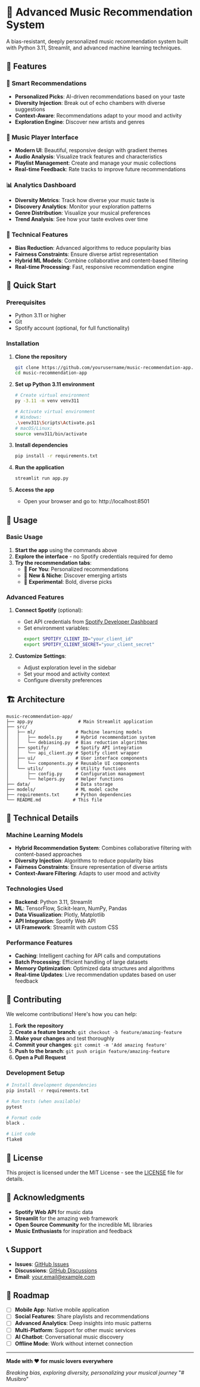 # 🎵 Advanced Music Recommendation System

A bias-resistant, deeply personalized music recommendation system built with Python 3.11, Streamlit, and advanced machine learning techniques.

## 🌟 Features

### 🎯 **Smart Recommendations**
- **Personalized Picks**: AI-driven recommendations based on your taste
- **Diversity Injection**: Break out of echo chambers with diverse suggestions
- **Context-Aware**: Recommendations adapt to your mood and activity
- **Exploration Engine**: Discover new artists and genres

### 🎵 **Music Player Interface**
- **Modern UI**: Beautiful, responsive design with gradient themes
- **Audio Analysis**: Visualize track features and characteristics
- **Playlist Management**: Create and manage your music collections
- **Real-time Feedback**: Rate tracks to improve future recommendations

### 📊 **Analytics Dashboard**
- **Diversity Metrics**: Track how diverse your music taste is
- **Discovery Analytics**: Monitor your exploration patterns
- **Genre Distribution**: Visualize your musical preferences
- **Trend Analysis**: See how your taste evolves over time

### 🔧 **Technical Features**
- **Bias Reduction**: Advanced algorithms to reduce popularity bias
- **Fairness Constraints**: Ensure diverse artist representation
- **Hybrid ML Models**: Combine collaborative and content-based filtering
- **Real-time Processing**: Fast, responsive recommendation engine

## 🚀 Quick Start

### Prerequisites
- Python 3.11 or higher
- Git
- Spotify account (optional, for full functionality)

### Installation

1. **Clone the repository**
   ```bash
   git clone https://github.com/yourusername/music-recommendation-app.git
   cd music-recommendation-app
   ```

2. **Set up Python 3.11 environment**
   ```bash
   # Create virtual environment
   py -3.11 -m venv venv311
   
   # Activate virtual environment
   # Windows:
   .\venv311\Scripts\Activate.ps1
   # macOS/Linux:
   source venv311/bin/activate
   ```

3. **Install dependencies**
   ```bash
   pip install -r requirements.txt
   ```

4. **Run the application**
   ```bash
   streamlit run app.py
   ```

5. **Access the app**
   - Open your browser and go to: http://localhost:8501

## 🎯 Usage

### Basic Usage
1. **Start the app** using the commands above
2. **Explore the interface** - no Spotify credentials required for demo
3. **Try the recommendation tabs**:
   - 🎵 **For You**: Personalized recommendations
   - 🌟 **New & Niche**: Discover emerging artists
   - 🚀 **Experimental**: Bold, diverse picks

### Advanced Features
1. **Connect Spotify** (optional):
   - Get API credentials from [Spotify Developer Dashboard](https://developer.spotify.com/dashboard)
   - Set environment variables:
     ```bash
     export SPOTIFY_CLIENT_ID="your_client_id"
     export SPOTIFY_CLIENT_SECRET="your_client_secret"
     ```

2. **Customize Settings**:
   - Adjust exploration level in the sidebar
   - Set your mood and activity context
   - Configure diversity preferences

## 🏗️ Architecture

```
music-recommendation-app/
├── app.py                 # Main Streamlit application
├── src/
│   ├── ml/               # Machine learning models
│   │   ├── models.py     # Hybrid recommendation system
│   │   └── debiasing.py  # Bias reduction algorithms
│   ├── spotify/          # Spotify API integration
│   │   └── api_client.py # Spotify client wrapper
│   ├── ui/               # User interface components
│   │   └── components.py # Reusable UI components
│   └── utils/            # Utility functions
│       ├── config.py     # Configuration management
│       └── helpers.py    # Helper functions
├── data/                 # Data storage
├── models/               # ML model cache
├── requirements.txt      # Python dependencies
└── README.md            # This file
```

## 🔬 Technical Details

### Machine Learning Models
- **Hybrid Recommendation System**: Combines collaborative filtering with content-based approaches
- **Diversity Injection**: Algorithms to reduce popularity bias
- **Fairness Constraints**: Ensure representation of diverse artists
- **Context-Aware Filtering**: Adapts to user mood and activity

### Technologies Used
- **Backend**: Python 3.11, Streamlit
- **ML**: TensorFlow, Scikit-learn, NumPy, Pandas
- **Data Visualization**: Plotly, Matplotlib
- **API Integration**: Spotify Web API
- **UI Framework**: Streamlit with custom CSS

### Performance Features
- **Caching**: Intelligent caching for API calls and computations
- **Batch Processing**: Efficient handling of large datasets
- **Memory Optimization**: Optimized data structures and algorithms
- **Real-time Updates**: Live recommendation updates based on user feedback

## 🤝 Contributing

We welcome contributions! Here's how you can help:

1. **Fork the repository**
2. **Create a feature branch**: `git checkout -b feature/amazing-feature`
3. **Make your changes** and test thoroughly
4. **Commit your changes**: `git commit -m 'Add amazing feature'`
5. **Push to the branch**: `git push origin feature/amazing-feature`
6. **Open a Pull Request**

### Development Setup
```bash
# Install development dependencies
pip install -r requirements.txt

# Run tests (when available)
pytest

# Format code
black .

# Lint code
flake8
```

## 📝 License

This project is licensed under the MIT License - see the [LICENSE](LICENSE) file for details.

## 🙏 Acknowledgments

- **Spotify Web API** for music data
- **Streamlit** for the amazing web framework
- **Open Source Community** for the incredible ML libraries
- **Music Enthusiasts** for inspiration and feedback

## 📞 Support

- **Issues**: [GitHub Issues](https://github.com/yourusername/music-recommendation-app/issues)
- **Discussions**: [GitHub Discussions](https://github.com/yourusername/music-recommendation-app/discussions)
- **Email**: your.email@example.com

## 🚀 Roadmap

- [ ] **Mobile App**: Native mobile application
- [ ] **Social Features**: Share playlists and recommendations
- [ ] **Advanced Analytics**: Deep insights into music patterns
- [ ] **Multi-Platform**: Support for other music services
- [ ] **AI Chatbot**: Conversational music discovery
- [ ] **Offline Mode**: Work without internet connection

---

**Made with ❤️ for music lovers everywhere**

*Breaking bias, exploring diversity, personalizing your musical journey* "# Musibro" 
